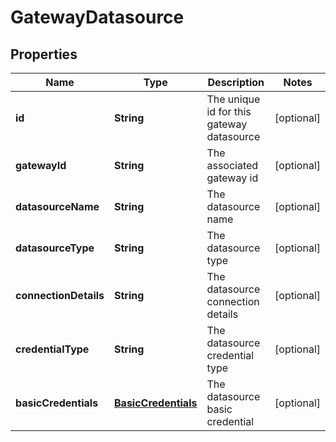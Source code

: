 
# GatewayDatasource

## Properties
Name | Type | Description | Notes
------------ | ------------- | ------------- | -------------
**id** | **String** | The unique id for this gateway datasource |  [optional]
**gatewayId** | **String** | The associated gateway id |  [optional]
**datasourceName** | **String** | The datasource name |  [optional]
**datasourceType** | **String** | The datasource type |  [optional]
**connectionDetails** | **String** | The datasource connection details |  [optional]
**credentialType** | **String** | The datasource credential type |  [optional]
**basicCredentials** | [**BasicCredentials**](BasicCredentials.md) | The datasource basic credential |  [optional]



